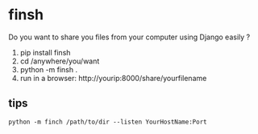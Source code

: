 # finsh
Do you want to share you files from your computer using Django easily ?

1) pip install finsh
2) cd /anywhere/you/want
3) python -m finsh .
4) run in a browser: http://yourip:8000/share/yourfilename

## tips
`python -m finch /path/to/dir --listen YourHostName:Port`